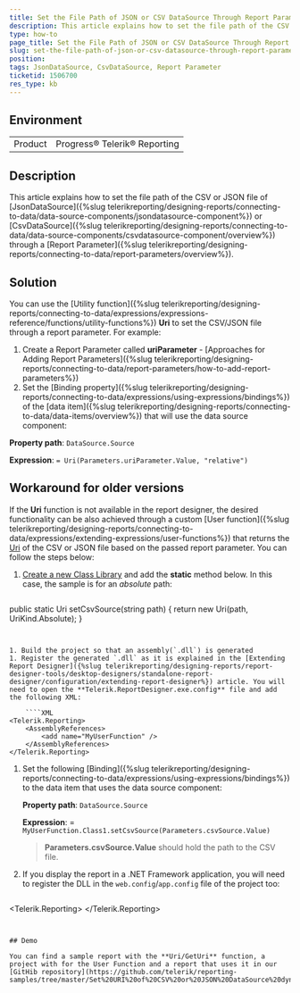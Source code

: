 ```yaml
---
title: Set the File Path of JSON or CSV DataSource Through Report Parameter
description: This article explains how to set the file path of the CSV or JSON file of JSON or CSV DataSource through a report parameter
type: how-to
page_title: Set the File Path of JSON or CSV DataSource Through Report Parameter
slug: set-the-file-path-of-json-or-csv-datasource-through-report-parameter
position: 
tags: JsonDataSource, CsvDataSource, Report Parameter
ticketid: 1506700
res_type: kb
---
```


## Environment
<table>
	<tbody>
		<tr>
			<td>Product</td>
			<td>Progress® Telerik® Reporting</td>
		</tr>
	</tbody>
</table>


## Description

This article explains how to set the file path of the CSV or JSON file of [JsonDataSource]({%slug telerikreporting/designing-reports/connecting-to-data/data-source-components/jsondatasource-component%}) or [CsvDataSource]({%slug telerikreporting/designing-reports/connecting-to-data/data-source-components/csvdatasource-component/overview%}) through a [Report Parameter]({%slug telerikreporting/designing-reports/connecting-to-data/report-parameters/overview%}).


## Solution

You can use the [Utility function]({%slug telerikreporting/designing-reports/connecting-to-data/expressions/expressions-reference/functions/utility-functions%}) **Uri** to set the CSV/JSON file through a report parameter. For example:

1. Create a Report Parameter called **uriParameter** - [Approaches for Adding Report Parameters]({%slug telerikreporting/designing-reports/connecting-to-data/report-parameters/how-to-add-report-parameters%})
1. Set the [Binding property]({%slug telerikreporting/designing-reports/connecting-to-data/expressions/using-expressions/bindings%}) of the [data item]({%slug telerikreporting/designing-reports/connecting-to-data/data-items/overview%}) that will use the data source component:

**Property path**: `DataSource.Source`

**Expression**: `= Uri(Parameters.uriParameter.Value, "relative")`


## Workaround for older versions

If the **Uri** function is not available in the report designer, the desired functionality can be also achieved through a custom [User function]({%slug telerikreporting/designing-reports/connecting-to-data/expressions/extending-expressions/user-functions%}) that returns the [Uri](https://learn.microsoft.com/en-us/dotnet/api/system.uri) of the CSV or JSON file based on the passed report parameter. 
You can follow the steps below:

1. [Create a new Class Library](https://learn.microsoft.com/en-us/dotnet/core/tutorials/library-with-visual-studio) and add the **static** method below. In this case, the sample is for an *absolute* path:

	````CSharp
public static Uri setCsvSource(string path)
{
    return new Uri(path, UriKind.Absolute);
}
````


1. Build the project so that an assembly(`.dll`) is generated
1. Register the generated `.dll` as it is explained in the [Extending Report Designer]({%slug telerikreporting/designing-reports/report-designer-tools/desktop-designers/standalone-report-designer/configuration/extending-report-designer%}) article. You will need to open the **Telerik.ReportDesigner.exe.config** file and add the following XML:

	````XML
<Telerik.Reporting>
	<AssemblyReferences>
		<add name="MyUserFunction" />
	</AssemblyReferences>
</Telerik.Reporting>
````


1. Set the following [Binding]({%slug telerikreporting/designing-reports/connecting-to-data/expressions/using-expressions/bindings%}) to the data item that uses the data source component:

	**Property path**: `DataSource.Source`

	**Expression**: = `MyUserFunction.Class1.setCsvSource(Parameters.csvSource.Value)`

	> **Parameters.csvSource.Value** should hold the path to the CSV file.

1. If you display the report in a .NET Framework application, you will need to register the DLL in the `web.config`/`app.config` file of the project too:

	````XML
<Telerik.Reporting>
	<AssemblyReferences>
		<add name="MyUserFunction" />
	</AssemblyReferences>
</Telerik.Reporting>
````


## Demo

You can find a sample report with the **Uri/GetUri** function, a project with for the User Function and a report that uses it in our [GitHib repository](https://github.com/telerik/reporting-samples/tree/master/Set%20URI%20of%20CSV%20or%20JSON%20DataSource%20dynamically).
